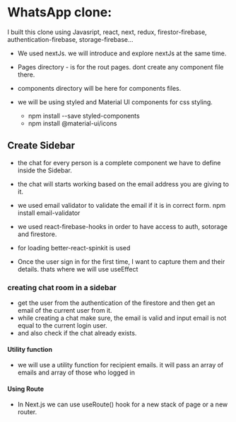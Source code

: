 # WhatsApp clone:

I built this clone using Javasript, react, next, redux, firestor-firebase, authentication-firebase, storage-firebase...

- We used nextJs. we will introduce and explore nextJs at the same time.
- Pages directory - is for the rout pages. dont create any component file there. 
- components directory will be here for components files.


- we will be using styled and Material UI components for css styling.
	* npm install --save styled-components
	* npm install @material-ui/icons


## Create Sidebar
* the chat for every person is a complete component we have to define inside the Sidebar.
* the chat will starts working based on the email address you are giving to it.
* we used email validator to validate the email if it is in correct form.  npm install email-validator
* we used react-firebase-hooks in order to have access to auth, sotorage and firestore.
* for loading better-react-spinkit is used




* Once the user sign in for the first time, I want to capture them and their details. thats where we will use useEffect

### creating chat room in a sidebar
* get the user from the authentication of the firestore and then get an email of the current user from it.
* while creating a chat make sure, the email is valid and input email is not equal to the current login user.
* and also check if the chat already exists.
#### Utility function
* we will use a utility function for recipient emails. it will pass an array of emails and array of those who logged in
#### Using Route
* In Next.js we can use useRoute() hook for a new stack of page or a new router.

























	
